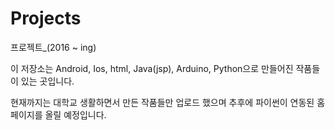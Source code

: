 # Projects
프로젝트_(2016 ~ ing)

이 저장소는 Android, Ios, html, Java(jsp), Arduino, Python으로 만들어진 작품들이 있는 곳입니다.

현재까지는 대학교 생활하면서 만든 작품들만 업로드 했으며 추후에 파이썬이 연동된 홈페이지를 올릴 예정입니다.
